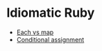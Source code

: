 # Idiomatic Ruby

* [Each vs map](idiomatic_ruby/each_vs_map.md)
* [Conditional assignment](idiomatic_ruby/conditional_assignment.md)
